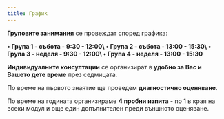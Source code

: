 ```yaml
---
title: График
---
```


**Груповите занимания** се провеждат според графика:

**•	Група 1 - събота - 9:30 - 12:00\\
•	Група 2 - събота - 13:00 - 15:30\\
•	Група 3 - неделя - 9:30 - 12:00\\
•	Група 4 - неделя - 13:00 - 15:30**

**Индивидуалните консултации** се организират в **удобно за Вас и Вашето дете време** през седмицата.

По време на първото знаятие ще проведем **диагностично оценяване**.

По време на годината организираме **4 пробни изпита** - по 1 в края на всеки модул и още един допълнителен преди външното оценяване.
